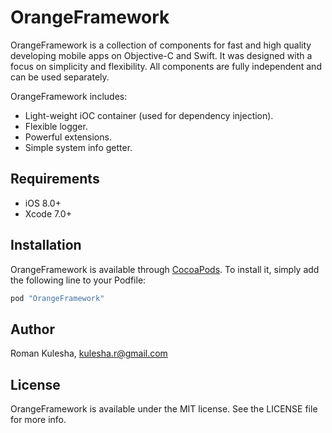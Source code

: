 # OrangeFramework

OrangeFramework is a collection of components for fast and high quality developing mobile apps on Objective-C and Swift. It was designed with a focus on simplicity and flexibility. All components are fully independent and can be used separately.

OrangeFramework includes:
* Light-weight iOC container (used for dependency injection).
* Flexible logger.
* Powerful extensions.
* Simple system info getter.

## Requirements

* iOS 8.0+
* Xcode 7.0+

## Installation

OrangeFramework is available through [CocoaPods](http://cocoapods.org). To install
it, simply add the following line to your Podfile:

```ruby
pod "OrangeFramework"
```

## Author

Roman Kulesha, kulesha.r@gmail.com

## License

OrangeFramework is available under the MIT license. See the LICENSE file for more info.